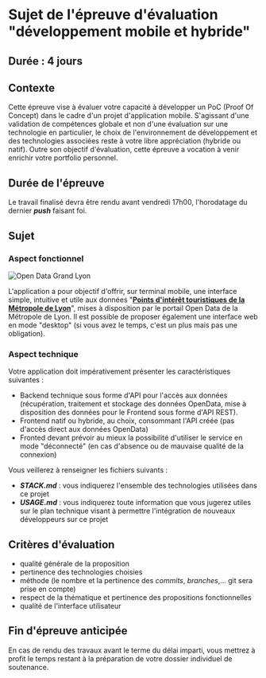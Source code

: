 # Sujet de l'épreuve d'évaluation "développement mobile et hybride"

## Durée : **4** jours

## Contexte

Cette épreuve vise à évaluer votre capacité à développer un PoC (Proof Of Concept) dans le cadre d'un projet d'application mobile. S'agissant d'une validation de compétences globale et non d'une évaluation sur une technologie en particulier, le choix de l'environnement de développement et des technologies associées reste à votre libre appréciation (hybride ou natif).
Outre son objectif d'évaluation, cette épreuve a vocation à venir enrichir votre portfolio personnel.

## Durée de l'épreuve

Le travail finalisé devra être rendu avant vendredi 17h00, l'horodatage du dernier ***push*** faisant foi.

## Sujet

### Aspect fonctionnel

![Open Data Grand Lyon](https://data.grandlyon.com//wp-content/themes/AUSY-SMARTDATA/images/logo-smart-data-grand-lyon.png)

L'application a pour objectif d'offrir, sur terminal mobile, une interface simple, intuitive et utile aux données "**[Points d'intérêt touristiques de la Métropole de Lyon](https://data.grandlyon.com/culture/points-dintfrft-touristiques-de-la-mftropole-de-lyon/)**", mises à disposition par le portail Open Data de la Métropole de Lyon.
Il est possible de proposer également une interface web en mode "desktop" (si vous avez le temps, c'est un plus mais pas une obligation).

### Aspect technique

Votre application doit impérativement présenter les caractéristiques suivantes :

* Backend technique sous forme d'API pour l'accès aux données (récupération, traitement et stockage des données OpenData, mise à disposition des données pour le Frontend sous forme d'API REST).
* Frontend natif ou hybride, au choix, consommant l'API créée (pas d'accès direct aux données OpenData)
* Fronted devant prévoir au mieux la possibilité d'utiliser le service en mode "déconnecté" (en cas d'absence ou de mauvaise qualité de la connexion)

Vous veillerez à renseigner les fichiers suivants :

* ***STACK.md*** : vous indiquerez l'ensemble des technologies utilisées dans ce projet
* ***USAGE.md*** : vous indiquerez toute information que vous jugerez utiles sur le plan technique visant à permettre l'intégration de nouveaux développeurs sur ce projet

## Critères d'évaluation

* qualité générale de la proposition
* pertinence des technologies choisies
* méthode (le nombre et la pertinence des *commits*, *branches*,... git sera prise en compte)
* respect de la thématique et pertinence des propositions fonctionnelles
* qualité de l'interface utilisateur

## Fin d'épreuve anticipée

En cas de rendu des travaux avant le terme du délai imparti, vous mettrez à profit le temps restant à la préparation de votre dossier individuel de soutenance.
